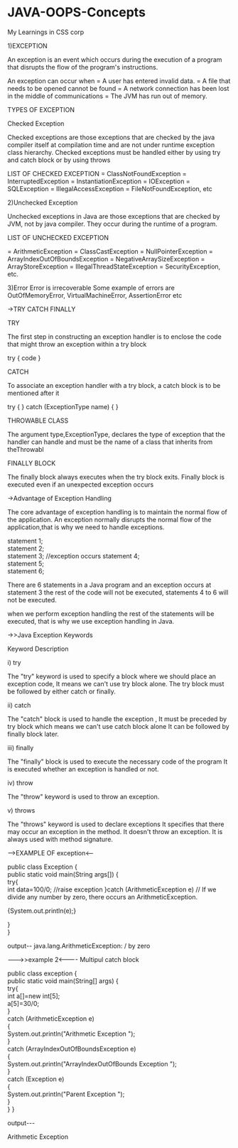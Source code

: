# JAVA-OOPS-Concepts
My Learnings in CSS corp


1)EXCEPTION

An exception is an event  which occurs during the 
execution of a program that disrupts the flow of the program's instructions.

An exception can occur when
= A user has entered invalid data.
= A file that needs to be opened cannot be found
= A network connection has been lost in the middle of 
  communications 
= The JVM has run out of memory.

TYPES OF EXCEPTION

Checked Exception

Checked exceptions are those exceptions that are checked by the java compiler
itself at compilation time and are not under runtime exception class hierarchy.
Checked exceptions must be handled either by using try and catch block or by using throws

LIST OF CHECKED EXCEPTION
= ClassNotFoundException
= InterruptedException
= InstantiationException
= IOException
= SQLException
= IllegalAccessException
= FileNotFoundException, etc

2)Unchecked Exception

Unchecked exceptions in Java are those exceptions that are checked by JVM,
not by java compiler. They occur during the runtime of a program.

LIST OF UNCHECKED EXCEPTION

= ArithmeticException
= ClassCastException
= NullPointerException
= ArrayIndexOutOfBoundsException
= NegativeArraySizeException
= ArrayStoreException
= IllegalThreadStateException
= SecurityException, etc.


3)Error
Error is irrecoverable Some example of errors are OutOfMemoryError, VirtualMachineError, AssertionError etc


->TRY CATCH FINALLY

TRY

The first step in constructing an exception handler 
is to enclose the code that might throw an 
exception within a try block

try 
{ code }


CATCH

To associate an exception handler with a try block, 
a catch block is to be mentioned after it

try
{ } 
catch (ExceptionType name)
{ }

THROWABLE CLASS

The argument type,ExceptionType, declares the 
type of exception that the handler can handle and 
must be the name of a class that inherits from 
theThrowabl

FINALLY BLOCK

The finally block always executes when 
the try block exits.
Finally block is executed even if an unexpected 
exception occurs


->Advantage of Exception Handling

The core advantage of exception handling is to maintain the normal flow of the application.
An exception normally disrupts the normal flow of the application,that is why we need to handle
exceptions. 

statement 1;  
statement 2;  
statement 3; //exception occurs 
statement 4;  
statement 5;  
statement 6;  

There are 6 statements in a Java program and an exception occurs at statement 3
the rest of the code will not be executed, statements 4 to 6 will not be executed.

when we perform exception handling the rest of the statements will be executed,
that is why we use exception handling in Java.

->>Java Exception Keywords

Keyword	Description

i) try	

The "try" keyword is used to specify a block where we should place an exception code,
It means we can't use try block alone. The try block must be followed by either catch or finally.

ii) catch

The "catch" block is used to handle the exception , It must be preceded by try block which means 
we can't use catch block alone It can be followed by finally block later.

iii) finally	

The "finally" block is used to execute the necessary code of the program It is executed whether
an exception is handled or not.

iv) throw	

The "throw" keyword is used to throw an exception.

v) throws

The "throws" keyword is used to declare exceptions  It specifies that there may occur an exception 
in the method. It doesn't throw an exception. It is always used with method signature.


-->EXAMPLE OF exception<--

public class Exception
{  
  public static void main(String args[])
  {  
   try{  
      int data=100/0;  //raise exception
   }catch
   (ArithmeticException e) // If we divide any number by zero, there occurs an ArithmeticException.
   
   {System.out.println(e);}  
     
  }  
}  

output--
java.lang.ArithmeticException: / by zero

--->>example 2<----
Multipul catch block

public class exception 
{  
    public static void main(String[] args)
    {  
     try{    
        int a[]=new int[5];    
         a[5]=30/0;    
     }    
      catch
      (ArithmeticException e)  
     {  
         System.out.println("Arithmetic Exception ");  
     }    
      catch
      (ArrayIndexOutOfBoundsException e)  
     {  
         System.out.println("ArrayIndexOutOfBounds Exception ");  
     }    
       catch
       (Exception e)  
     {  
          System.out.println("Parent Exception ");  
     }             
    }
   }
   
   output---
   
   Arithmetic Exception 

